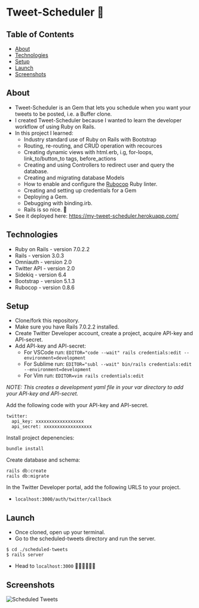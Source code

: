 # Tweet-Scheduler 🐤

## Table of Contents
* [About](#about)
* [Technologies](#technologies)
* [Setup](#setup)
* [Launch](#launch)
* [Screenshots](#screenshots)

## About
- Tweet-Scheduler is an Gem that lets you schedule when you want your tweets to be posted, i.e. a Buffer clone.
- I created Tweet-Scheduler because I wanted to learn the developer workflow of using Ruby on Rails. 
- In this project I learned: 
  - Industry standard use of Ruby on Rails with Bootstrap
  - Routing, re-routing, and CRUD operation with recources
  - Creating dynamic views with html.erb, i.g, for-loops, link_to/button_to tags, before_actions
  - Creating and using Controllers to redirect user and query the database.
  - Creating and migrating database Models 
  - How to enable and configure the [Rubocop](https://github.com/rubocop/rubocop) Ruby linter.
  - Creating and setting up credentials for a Gem
  - Deploying a Gem. 
  - Debugging with binding.irb.
  - Rails is so nice. 🚂
- See it deployed here: https://my-tweet-scheduler.herokuapp.com/ 

## Technologies
- Ruby on Rails - version 7.0.2.2
- Rails - version 3.0.3
- Omniauth - version 2.0
- Twitter API - version 2.0
- Sidekiq - version 6.4
- Bootstrap - version 5.1.3
- Rubocop - version 0.8.6

## Setup
- Clone/fork this repository.
- Make sure you have Rails 7.0.2.2 installed.
- Create Twitter Developer account, create a project, acquire API-key and API-secret.
- Add API-key and API-secret: 
  - For VSCode run: `EDITOR="code --wait" rails credentials:edit --environment=development`
  - For Sublime run: `EDITOR="subl --wait" bin/rails credentials:edit  --environment=development`
  - For Vim run: `EDITOR=vim rails credentials:edit` 

*NOTE: This creates a development yaml file in your var directory to add your API-key and API-secret.*

Add the following code with your API-key and API-secret. 

```
twitter: 
  api_key: xxxxxxxxxxxxxxxxxx
  api_secret: xxxxxxxxxxxxxxxxxx
```

Install project depenencies: 
```
bundle install
```
Create database and schema:
```
rails db:create
rails db:migrate
```
In the Twitter Developer portal, add the following URLS to your project.
- `localhost:3000/auth/twitter/callback`


## Launch
- Once cloned, open up your terminal.
- Go to the scheduled-tweets directory and run the server.
```
$ cd ./scheduled-tweets
$ rails server 
```
- Head to `localhost:3000` 🚀🚀🚀🚀🚀🚀

## Screenshots
![Scheduled Tweets](https://user-images.githubusercontent.com/83252804/155583358-45f946ca-4fb0-4145-956a-18df178f78e8.png)
